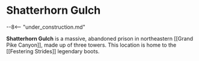 # Shatterhorn Gulch

--8<-- "under_construction.md"

**Shatterhorn Gulch** is a massive, abandoned prison in northeastern [[Grand Pike Canyon]], made up of three towers. This location is home to the [[Festering Strides]] legendary boots.